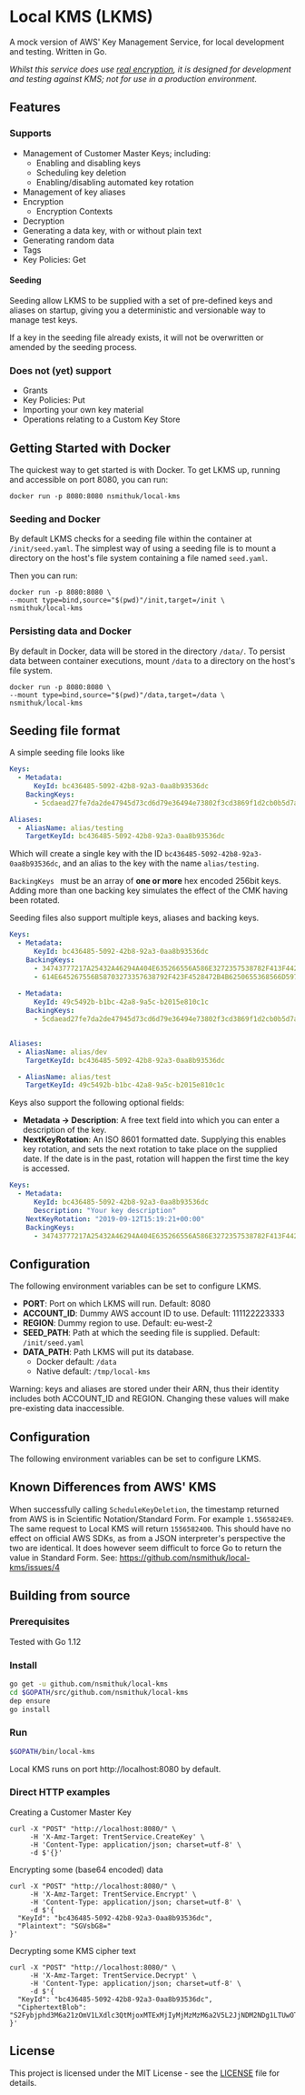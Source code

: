 # Local KMS (LKMS)

A mock version of AWS' Key Management Service, for local development and testing. Written in Go.

_Whilst this service does use [real encryption](https://golang.org/pkg/crypto/aes/), it is designed for 
development and testing against KMS; not for use in a production environment._

## Features

### Supports

* Management of Customer Master Keys; including:
    * Enabling and disabling keys
    * Scheduling key deletion
    * Enabling/disabling automated key rotation
* Management of key aliases
* Encryption
    * Encryption Contexts
* Decryption
* Generating a data key, with or without plain text
* Generating random data
* Tags
* Key Policies: Get

#### Seeding
Seeding allow LKMS to be supplied with a set of pre-defined keys and aliases on startup, giving you a deterministic and versionable way to manage test keys.

If a key in the seeding file already exists, it will not be overwritten or amended by the seeding process.

### Does not (yet) support

* Grants
* Key Policies: Put
* Importing your own key material
* Operations relating to a Custom Key Store

## Getting Started with Docker

The quickest way to get started is with Docker. To get LKMS up, running and accessible on port 8080, you can run:
```
docker run -p 8080:8080 nsmithuk/local-kms
```

### Seeding and Docker
By default LKMS checks for a seeding file within the container at `/init/seed.yaml`. The simplest way of using a seeding file is to mount a directory on the host's file system containing a file named `seed.yaml`.

Then you can run:
```
docker run -p 8080:8080 \
--mount type=bind,source="$(pwd)"/init,target=/init \
nsmithuk/local-kms
```

### Persisting data and Docker
By default in Docker, data will be stored in the directory `/data/`. To persist data between container executions, mount `/data` to a directory on the host's file system.
```
docker run -p 8080:8080 \
--mount type=bind,source="$(pwd)"/data,target=/data \
nsmithuk/local-kms
```

## Seeding file format

A simple seeding file looks like
```yaml
Keys:
  - Metadata:
      KeyId: bc436485-5092-42b8-92a3-0aa8b93536dc
    BackingKeys:
      - 5cdaead27fe7da2de47945d73cd6d79e36494e73802f3cd3869f1d2cb0b5d7a9

Aliases:
  - AliasName: alias/testing
    TargetKeyId: bc436485-5092-42b8-92a3-0aa8b93536dc
```
Which will create a single key with the ID `bc436485-5092-42b8-92a3-0aa8b93536dc`, and an alias to the key with the name `alias/testing`.

`BackingKeys ` must be an array of **one or more** hex encoded 256bit keys. Adding more than one backing key simulates the effect of the CMK having been rotated.

Seeding files also support multiple keys, aliases and backing keys.

```yaml
Keys:
  - Metadata:
      KeyId: bc436485-5092-42b8-92a3-0aa8b93536dc
    BackingKeys:
      - 34743777217A25432A46294A404E635266556A586E3272357538782F413F4428
      - 614E645267556B58703273357638792F423F4528472B4B6250655368566D5971
  
  - Metadata:
      KeyId: 49c5492b-b1bc-42a8-9a5c-b2015e810c1c
    BackingKeys:
      - 5cdaead27fe7da2de47945d73cd6d79e36494e73802f3cd3869f1d2cb0b5d7a9


Aliases:
  - AliasName: alias/dev
    TargetKeyId: bc436485-5092-42b8-92a3-0aa8b93536dc

  - AliasName: alias/test
    TargetKeyId: 49c5492b-b1bc-42a8-9a5c-b2015e810c1c

```

Keys also support the following optional fields:
- **Metadata -> Description**: A free text field into which you can enter a description of the key.
- **NextKeyRotation**: An ISO 8601 formatted date. Supplying this enables key rotation, and sets the next rotation to take place on the supplied date. If the date is in the past, rotation will happen the first time the key is accessed.

```yaml
Keys:
  - Metadata:
      KeyId: bc436485-5092-42b8-92a3-0aa8b93536dc
      Description: "Your key description"
    NextKeyRotation: "2019-09-12T15:19:21+00:00"
    BackingKeys:
      - 34743777217A25432A46294A404E635266556A586E3272357538782F413F4428
```

## Configuration
The following environment variables can be set to configure LKMS.

- **PORT**: Port on which LKMS will run. Default: 8080
- **ACCOUNT_ID**: Dummy AWS account ID to use. Default: 111122223333
- **REGION**: Dummy region to use. Default: eu-west-2
- **SEED_PATH**: Path at which the seeding file is supplied. Default: `/init/seed.yaml`
- **DATA_PATH**: Path LKMS will put its database.
	- Docker default: `/data`
	- Native default: `/tmp/local-kms`

Warning: keys and aliases are stored under their ARN, thus their identity includes both ACCOUNT_ID and REGION. Changing these values will make pre-existing data inaccessible.

## Configuration
The following environment variables can be set to configure LKMS.

## Known Differences from AWS' KMS

When successfully calling `ScheduleKeyDeletion`, the timestamp returned from AWS is in Scientific Notation/Standard Form.
For example `1.5565824E9`. The same request to Local KMS will return `1556582400`. This should have no effect on
official AWS SDKs, as from a JSON interpreter's perspective the two are identical. It does however seem difficult to
force Go to return the value in Standard Form.
See: https://github.com/nsmithuk/local-kms/issues/4

## Building from source

### Prerequisites

Tested with Go 1.12

### Install

```sh
go get -u github.com/nsmithuk/local-kms
cd $GOPATH/src/github.com/nsmithuk/local-kms
dep ensure
go install
```

### Run

```sh
$GOPATH/bin/local-kms

```

Local KMS runs on port http://localhost:8080 by default.

### Direct HTTP examples

Creating a Customer Master Key
```console
curl -X "POST" "http://localhost:8080/" \
     -H 'X-Amz-Target: TrentService.CreateKey' \
     -H 'Content-Type: application/json; charset=utf-8' \
     -d $'{}'
```

Encrypting some (base64 encoded) data
```console
curl -X "POST" "http://localhost:8080/" \
     -H 'X-Amz-Target: TrentService.Encrypt' \
     -H 'Content-Type: application/json; charset=utf-8' \
     -d $'{
  "KeyId": "bc436485-5092-42b8-92a3-0aa8b93536dc",
  "Plaintext": "SGVsbG8="
}'
```

Decrypting some KMS cipher text
```console
curl -X "POST" "http://localhost:8080/" \
     -H 'X-Amz-Target: TrentService.Decrypt' \
     -H 'Content-Type: application/json; charset=utf-8' \
     -d $'{
  "KeyId": "bc436485-5092-42b8-92a3-0aa8b93536dc",
  "CiphertextBlob": "S2Fybjphd3M6a21zOmV1LXdlc3QtMjoxMTExMjIyMjMzMzM6a2V5L2JjNDM2NDg1LTUwOTItNDJiOC05MmEzLTBhYThiOTM1MzZkYwAAAAD39qJkWhnxpBI+ZDosHf3vMcphFfUHYGQ9P9JMzGdLLsYHEWRaw80hxArEdRwt3eI1W6sJcSOjOXLyrvw="
}'
```

## License

This project is licensed under the MIT License - see the [LICENSE](LICENSE) file for details.
